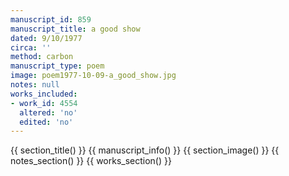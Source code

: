```yaml
---
manuscript_id: 859
manuscript_title: a good show
dated: 9/10/1977
circa: ''
method: carbon
manuscript_type: poem
image: poem1977-10-09-a_good_show.jpg
notes: null
works_included:
- work_id: 4554
  altered: 'no'
  edited: 'no'
---
```


{{ section_title() }}
{{ manuscript_info() }}
{{ section_image() }}
{{ notes_section() }}
{{ works_section() }}
